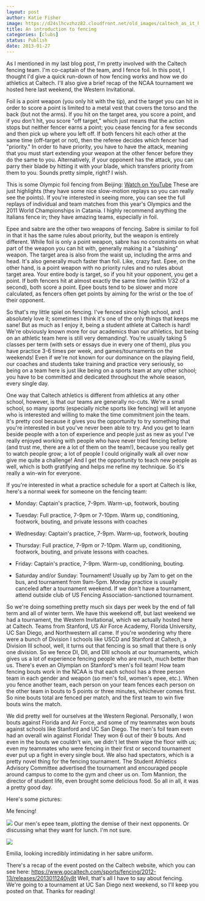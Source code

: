 ```yaml
---
layout: post
author: Katie Fisher
image: https://d24slhcvzhzz82.cloudfront.net/old_images/caltech_as_it_happens/6a0105349b8251970b017c3619e263970b.jpg
title: An introduction to fencing
categories: [clubs]
status: Publish
date: 2013-01-27
---
```


As I mentioned in my last blog post, I'm pretty involved with the Caltech fencing team. I'm co-captain of the team, and I fence foil. In this post, I thought I'd give a quick run-down of how fencing works and how we do athletics at Caltech. I'll also give a brief recap of the NCAA tournament we hosted here last weekend, the Western Invitational.

Foil is a point weapon (you only hit with the tip), and the target you can hit in order to score a point is limited to a metal vest that covers the torso and the back (but not the arms). If you hit on the target area, you score a point, and if you don't hit, you score "off target," which just means that the action stops but neither fencer earns a point; you cease fencing for a few seconds and then pick up where you left off. If both fencers hit each other at the same time (off-target or not), then the referee decides which fencer had "priority." In order to have priority, you have to have the attack, meaning that you must start extending your weapon at the other fencer before they do the same to you. Alternatively, if your opponent has the attack, you can parry their blade by hitting it with your blade, which transfers priority from them to you. Sounds pretty simple, right? I wish.

This is some Olympic foil fencing from Beijing:
[Watch on YouTube](https://www.youtube.com/watch?v=GYw20ktA6Qw)
 These are just highlights (they have some nice slow-motion replays so you can really see the points). If you're interested in seeing more, you can see the full replays of individual and team matches from this year's Olympics and the 2011 World Championships in Catania. I highly recommend anything the Italians fence in; they have amazing teams, especially in foil.

Epee and sabre are the other two weapons of fencing. Sabre is similar to foil in that it has the same rules about priority, but the weapon is entirely different. While foil is only a point weapon, sabre has no constraints on what part of the weapon you can hit with, generally making it a "slashing" weapon. The target area is also from the waist up, including the arms and head. It's also generally much faster than foil. Like, crazy fast. 
Epee, on the other hand, is a point weapon with no priority rules and no rules about target area. Your entire body is target, so if you hit your opponent, you get a point. If both fencers hit at almost exactly the same time (within 1/32 of a second), both score a point. Epee bouts tend to be slower and more calculated, as fencers often get points by aiming for the wrist or the toe of their opponent.

So that's my little spiel on fencing. I've fenced since high school, and I absolutely love it; sometimes I think it's one of the only things that keeps me sane! But as much as I enjoy it, being a student athlete at Caltech is hard! We're obviously known more for our academics than our athletics, but being on an athletic team here is still very demanding!. You're usually taking 5 classes per term (with sets or essays due in every one of them), plus you have practice 3-6 times per week, and games/tournaments on the weekends! Even if we're not known for our dominance on the playing field, our coaches and students take training and practice very seriously, so being on a team here is just like being on a sports team at any other school; you have to be committed and dedicated throughout the whole season, every single day.

One way that Caltech athletics is different from athletics at any other school, however, is that our teams are generally no-cuts. We're a small school, so many sports (especially niche sports like fencing) will let anyone who is interested and willing to make the time commitment join the team. It's pretty cool because it gives you the opportunity to try something that you're interested in but you've never been able to try. And you get to learn beside people with a ton of experience and people just as new as you! I've really enjoyed working with people who have never tried fencing before (and trust me, there are a lot of them on the team!), because you really get to watch people grow; a lot of people I could originally walk all over now give me quite a challenge! And I get the opportunity to teach new people as well, which is both gratifying and helps me refine my technique. So it's really a win-win for everyone.

If you're interested in what a practice schedule for a sport at Caltech is like, here's a normal week for someone on the fencing team:

- Monday: Captain's practice, 7-9pm. Warm-up, footwork, bouting
- Tuesday: Full practice, 7-9pm or 7-10pm. Warm up, conditioning, footwork, bouting, and private lessons with coaches
- Wednesday: Captain's practice, 7-9pm. Warm-up, footwork, bouting
- Thursday: Full practice, 7-9pm or 7-10pm. Warm up, conditioning, footwork, bouting, and private lessons with coaches.

- Friday: Captain's practice, 7-9pm. Warm-up, conditioning, bouting.

- Saturday and/or Sunday: Tournament! Usually up by 7am to get on the bus, and tournament from 9am-5pm. Monday practice is usually canceled after a tournament weekend. If we don't have a tournament, attend outside club of US Fencing Association-sanctioned tournament.

So we're doing something pretty much six days per week by the end of fall term and all of winter term. We have this weekend off, but last weekend we had a tournament, the Western Invitational, which we actually hosted here at Caltech. Teams from Stanford, US Air Force Academy, Florida University, UC San Diego, and Northwestern all came. If you're wondering why there were a bunch of Division I schools like USCD and Stanford at Caltech, a Division III school, well, it turns out that fencing is so small that there is only one division. So we fence DI, DII, and DIII schools at our tournaments, which gives us a lot of experience fencing people who are much, much better than us. There's even an Olympian on Stanford's men's foil team!
How team fencing bouts work in the NCAA is that each school has a three person team in each gender and weapon (so men's foil, women's epee, etc.). When you fence another team, each person on your team fences each person on the other team in bouts to 5 points or three minutes, whichever comes first. So nine bouts total are fenced per match, and the first team to win five bouts wins the match.

We did pretty well for ourselves at the Western Regional. Personally, I won bouts against Florida and Air Force, and some of my teammates won bouts against schools like Stanford and UC San Diego. The men's foil team even had an overall win against Florida! They won 6 out of their 9 bouts. And even in the bouts we couldn't win, we didn't let them wipe the floor with us; even my teammates who were fencing in their first or second tournament ever put up a fight in every single bout. We also had spectators, which is a pretty novel thing for the fencing tournament. The Student Athletics Advisory Committee advertised the tournament and encouraged people around campus to come to the gym and cheer us on. Tom Mannion, the director of student life, even brought some delicious food. So all in all, it was a pretty good day.

Here's some pictures:

Me fencing!


![](https://d24slhcvzhzz82.cloudfront.net/old_images/caltech_as_it_happens/6a0105349b8251970b017c3619e36d970b.jpg)
Our men's epee team, plotting the demise of their next opponents. Or discussing what they want for lunch. I'm not sure.


![](https://d24slhcvzhzz82.cloudfront.net/old_images/caltech_as_it_happens/6a0105349b8251970b017d4048e20a970c.jpg)

Emilia, looking incredibly intimidating in her sabre uniform.

There's a recap of the event posted on the Caltech website, which you can see here: https://www.gocaltech.com/sports/fencing/2012-13/releases/2013011240jv8t
Well, that's all I have to say about fencing. We're going to a tournament at UC San Diego next weekend, so I'll keep you posted on that. Thanks for reading!

